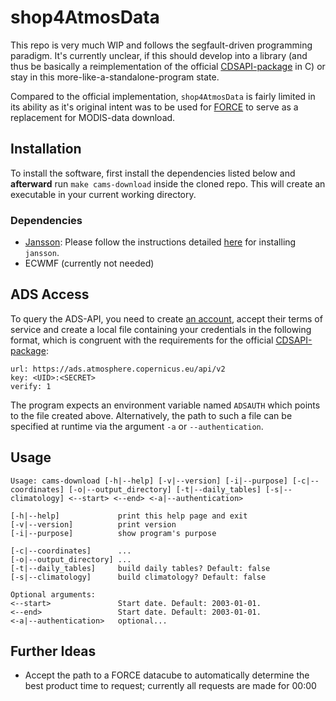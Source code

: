 # shop4AtmosData

This repo is very much WIP and follows the segfault-driven programming paradigm.
It's currently unclear, if this should develop into a library (and thus be basically a
reimplementation of the official [CDSAPI-package](https://github.com/ecmwf/cdsapi) in C) or stay in this more-like-a-standalone-program state.

Compared to the official implementation, `shop4AtmosData` is fairly limited in its ability as it's original intent was
to be used for [FORCE](https://github.com/davidfrantz/force) to serve as a replacement for MODIS-data download.

## Installation

To install the software, first install the dependencies listed below and **afterward** run `make cams-download`
inside the cloned repo. This will create an executable in your current working directory.

### Dependencies

- [Jansson](https://github.com/akheron/jansson): Please follow the instructions detailed [here](https://jansson.readthedocs.io/en/latest/gettingstarted.html)
for installing `jansson`.
- ECWMF (currently not needed)

## ADS Access

To query the ADS-API, you need to create [an account](https://ads.atmosphere.copernicus.eu/user/login?destination=/),
accept their terms of service and create a local file containing your credentials in the following format,
which is congruent with the requirements for the official [CDSAPI-package](https://github.com/ecmwf/cdsapi):

```text
url: https://ads.atmosphere.copernicus.eu/api/v2
key: <UID>:<SECRET>
verify: 1
```

The program expects an environment variable named `ADSAUTH` which points to the file created above.
Alternatively, the path to such a file can be specified at runtime via the argument `-a` or `--authentication`.

## Usage

```shell
Usage: cams-download [-h|--help] [-v|--version] [-i|--purpose] [-c|--coordinates] [-o|--output_directory] [-t|--daily_tables] [-s|--climatology] <--start> <--end> <-a|--authentication>

[-h|--help]             print this help page and exit
[-v|--version]          print version
[-i|--purpose]          show program's purpose

[-c|--coordinates]      ...
[-o|--output_directory] ...
[-t|--daily_tables]     build daily tables? Default: false
[-s|--climatology]      build climatology? Default: false

Optional arguments:
<--start>               Start date. Default: 2003-01-01.
<--end>                 Start date. Default: 2003-01-01.
<-a|--authentication>   optional...
```

## Further Ideas

- Accept the path to a FORCE datacube to automatically determine the best product time to request; 
currently all requests are made for 00:00 